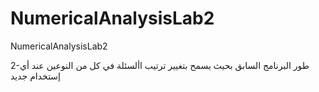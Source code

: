 # NumericalAnalysisLab2
NumericalAnalysisLab2
 
2-طور البرنامج السابق بحيث يسمح بتغيير ترتيب األسئلة في كل من النوعين عند أي إستخدام جديد
 
